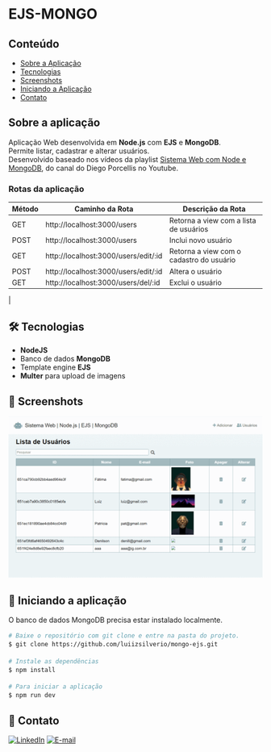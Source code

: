 # EJS-MONGO

## Conteúdo
* [Sobre a Aplicação](#sobre-a-aplicação)
* [Tecnologias](#hammer_and_wrench-tecnologias)
* [Screenshots](#camera_flash-screenshots)
* [Iniciando a Aplicação](#car-Iniciando-a-aplicação)
* [Contato](#email-contato)

## Sobre a aplicação
Aplicação Web desenvolvida em __Node.js__ com __EJS__ e __MongoDB__.<br />
Permite listar, cadastrar e alterar usuários.<br />
Desenvolvido baseado nos vídeos da playlist [Sistema Web com Node e MongoDB](https://www.youtube.com/playlist?list=PLLBtSf_66PxqkVsbywbbnC6ID_0UXaN7M), do canal do Diego Porcellis no Youtube.
<br />

### Rotas da aplicação

| Método | Caminho da Rota | Descrição da Rota |
|---|---|---|
| GET  | http://localhost:3000/users | Retorna a view com a lista de usuários |
| POST | http://localhost:3000/users | Inclui novo usuário |
| GET  | http://localhost:3000/users/edit/:id | Retorna a view com o cadastro do usuário |
| POST | http://localhost:3000/users/edit/:id | Altera o usuário |
| GET  | http://localhost:3000/users/del/:id | Exclui o usuário |
|

## :hammer_and_wrench: Tecnologias
* __NodeJS__
* Banco de dados __MongoDB__
* Template engine __EJS__
* __Multer__ para upload de imagens

## :camera_flash: Screenshots
![](https://github.com/luiizsilverio/mongo-ejs/blob/main/assets/ejs-mongo.gif)

## :car: Iniciando a aplicação
O banco de dados MongoDB precisa estar instalado localmente.<br />
```bash
# Baixe o repositório com git clone e entre na pasta do projeto.
$ git clone https://github.com/luiizsilverio/mongo-ejs.git

# Instale as dependências
$ npm install

# Para iniciar a aplicação
$ npm run dev
```

## :email: Contato

[![LinkedIn](https://img.shields.io/badge/LinkedIn-0077B5?style=for-the-badge&logo=linkedin&logoColor=white)](https://www.linkedin.com/in/luiz-s-de-oliveira-6b6067210)
[![E-mail](https://img.shields.io/badge/Gmail-D14836?style=for-the-badge&logo=gmail&logoColor=white)](mailto:luiiz.silverio@gmail.com)
